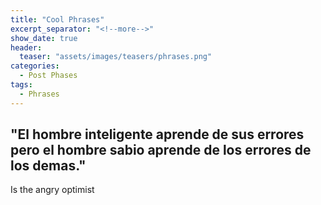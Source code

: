 ```yaml
---
title: "Cool Phrases"
excerpt_separator: "<!--more-->"
show_date: true
header:
  teaser: "assets/images/teasers/phrases.png"
categories:
  - Post Phases
tags:
  - Phrases
---
```



"El hombre inteligente aprende de sus errores pero el hombre sabio aprende de los errores de los demas."
-
Is the angry optimist
